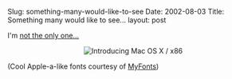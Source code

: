 Slug: something-many-would-like-to-see
Date: 2002-08-03
Title: Something many would like to see...
layout: post

I&#39;m <a href="http://news.com.com/2100-1001-948239.html?tag=fd_top">not the only one...</a>

<div align="center"><img alt="Introducing Mac OS X / x86" src="http://www.redmonk.net/1366/enclosure/introMacOSXx86.gif" title="Introducing Mac OS X / x86" /></div>

(Cool Apple-a-like fonts courtesy of <a href="http://www.myfonts.com/Testdrive?p=36&amp;s=Introducing+Mac+OS+X+%2F+x86&amp;id=12493&amp;submit=display">MyFonts</a>)
